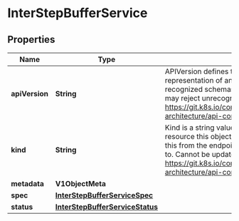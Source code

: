 

# InterStepBufferService


## Properties

| Name | Type | Description | Notes |
|------------ | ------------- | ------------- | -------------|
|**apiVersion** | **String** | APIVersion defines the versioned schema of this representation of an object. Servers should convert recognized schemas to the latest internal value, and may reject unrecognized values. More info: https://git.k8s.io/community/contributors/devel/sig-architecture/api-conventions.md#resources |  [optional] |
|**kind** | **String** | Kind is a string value representing the REST resource this object represents. Servers may infer this from the endpoint the client submits requests to. Cannot be updated. In CamelCase. More info: https://git.k8s.io/community/contributors/devel/sig-architecture/api-conventions.md#types-kinds |  [optional] |
|**metadata** | **V1ObjectMeta** |  |  [optional] |
|**spec** | [**InterStepBufferServiceSpec**](InterStepBufferServiceSpec.md) |  |  |
|**status** | [**InterStepBufferServiceStatus**](InterStepBufferServiceStatus.md) |  |  [optional] |



